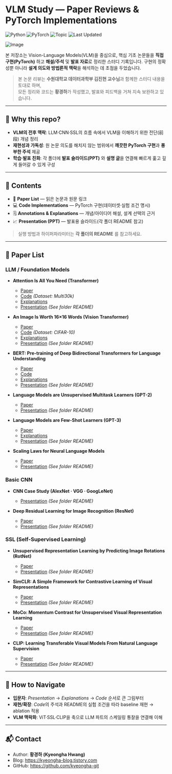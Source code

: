 # VLM Study — Paper Reviews & PyTorch Implementations

![Python](https://img.shields.io/badge/Python-3.10%2B-blue)
![PyTorch](https://img.shields.io/badge/PyTorch-2.x-red)
![Topic](https://img.shields.io/badge/Topics-VLM%20%7C%20LLM%20%7C%20SSL%20%7C%20CNN-lightgrey)
![Last Updated](https://img.shields.io/badge/Last%20Updated-2025--08--13-success)

![Image](https://github.com/user-attachments/assets/fff6081e-1eb1-4289-b7c3-c7e3c80311d9)

본 저장소는 Vision-Language Models(VLM)을 중심으로, 핵심 기초 논문들을 **직접 구현(PyTorch)** 하고 **해설/주석** 및 **발표 자료**로 정리한 스터디 기록입니다. 구현의 정확성뿐 아니라 **설계 의도와 방법론적 맥락**을 해석하는 데 초점을 두었습니다.

> 본 논문 리뷰는 **수원대학교 데이터과학부 김진현 교수님**과 함께한 스터디 내용을 토대로 하며,  
> 모든 정리와 코드는 **황경하**가 작성했고, 발표와 피드백을 거쳐 지속 보완하고 있습니다.

---

## 🔎 Why this repo?
- **VLM의 전후 맥락**: LLM·CNN·SSL의 흐름 속에서 VLM을 이해하기 위한 전단(前段) 개념 정리  
- **재현성과 가독성**: 원 논문 의도를 해치지 않는 범위에서 **깨끗한 PyTorch 구현**과 **풍부한 주석** 제공  
- **학습·발표 친화**: 각 폴더에 **발표 슬라이드(PPT)** 와 **설명 글**을 연결해 빠르게 훑고 깊게 들어갈 수 있게 구성

---

## 📝 Contents
- 📖 **Paper List** — 읽은 논문과 원문 링크  
- 💻 **Code Implementations** — PyTorch 구현(데이터셋·실험 조건 명시)  
- 🗒️ **Annotations & Explanations** — 개념/아이디어 해설, 설계 선택의 근거  
- 📈 **Presentation (PPT)** — 발표용 슬라이드(각 폴더 README 참고)

> 실행 방법과 하이퍼파라미터는 **각 폴더의 README** 를 참고하세요.

---

## 📖 Paper List

### LLM / Foundation Models
- **Attention Is All You Need (Transformer)**  
  - [Paper](http://arxiv.org/abs/1706.03762)
  - [Code](https://github.com/kyeongha-git/Study/tree/main/LLM-Foundation%20Models/Transformer) *(Dataset: Multi30k)*  
  - [Explanations](https://kyeongha-blog.tistory.com/entry/Transformer-Attention-Is-All-You-Need)
  - [Presentation](https://github.com/kyeongha-git/Study/tree/main/LLM-Foundation%20Models/Transformer) *(See folder README)*

- **An Image Is Worth 16×16 Words (Vision Transformer)**  
  - [Paper](http://arxiv.org/abs/2010.11929)  
  - [Code](https://github.com/kyeongha-git/Study/tree/main/LLM-Foundation%20Models/Vision%20Transformer) *(Dataset: CIFAR-10)*  
  - [Explanations](https://kyeongha-blog.tistory.com/entry/Vision-Transformer-AN-IMAGE-IS-WORTH-16X16-WORDS-TRANSFORMERS-FOR-IMAGE-RECOGNITION-AT-SCALE) 
  - [Presentation](https://github.com/kyeongha-git/Study/tree/main/LLM-Foundation%20Models/Vision%20Transformer) *(See folder README)*

- **BERT: Pre-training of Deep Bidirectional Transformers for Language Understanding**  
  - [Paper](https://arxiv.org/abs/1810.04805)
  - [Code](https://github.com/kyeongha-git/Study/tree/main/LLM-Foundation%20Models/BERT)
  - [Explanations](https://kyeongha-blog.tistory.com/entry/LLM-BERT-Pre-training-of-Deep-Bidirectional-Transformers-for-Language-Understanding-%EB%85%BC%EB%AC%B8-%EB%A6%AC%EB%B7%B0-%EA%B8%B0%EC%B4%88%EB%B6%80%ED%84%B0-%EA%BC%BC%EA%BC%BC%ED%9E%88)
  - [Presentation](https://github.com/kyeongha-git/Study/tree/main/LLM-Foundation%20Models/BERT) *(See folder README)*

- **Language Models are Unsupervised Multitask Learners (GPT-2)**  
  - [Paper](https://cdn.openai.com/better-language-models/language_models_are_unsupervised_multitask_learners.pdf)  
  - [Presentation](https://github.com/kyeongha-git/Study/tree/main/LLM-Foundation%20Models/GPT-2) *(See folder README)*

- **Language Models are Few-Shot Learners (GPT-3)**  
  - [Paper](https://papers.nips.cc/paper_files/paper/2020/file/1457c0d6bfcb4967418bfb8ac142f64a-Paper.pdf)  
  - [Explanations](https://kyeongha-blog.tistory.com/entry/GPT-3-Language-Models-are-Few-Shot-Learners-%EB%85%BC%EB%AC%B8-%EB%A6%AC%EB%B7%B0-%EA%B8%B0%EC%B4%88%EB%B6%80%ED%84%B0-%EA%BC%BC%EA%BC%BC%ED%9E%88)  
  - [Presentation](https://github.com/kyeongha-git/Study/tree/main/LLM-Foundation%20Models/GPT-3) *(See folder README)*

- **Scaling Laws for Neural Language Models**  
  - [Paper](http://arxiv.org/abs/2001.08361)  
  - [Presentation](https://github.com/kyeongha-git/Study/tree/main/LLM-Foundation%20Models/Scailng-Law) *(See folder README)*

### Basic CNN
- **CNN Case Study (AlexNet · VGG · GoogLeNet)**  
  - [Presentation](https://github.com/kyeongha-git/Study/tree/main/Basic%20CNN/CNN%20(AlexNet%2CVGG%2CGoogLeNet)) *(See folder README)*

- **Deep Residual Learning for Image Recognition (ResNet)**  
  - [Paper](https://arxiv.org/abs/1512.03385)  
  - [Presentation](https://github.com/kyeongha-git/Study/tree/main/Basic%20CNN/ResNet) *(See folder README)*

### SSL (Self-Supervised Learning)
- **Unsupervised Representation Learning by Predicting Image Rotations (RotNet)**  
  - [Paper](http://arxiv.org/abs/1803.07728)  
  - [Presentation](https://github.com/kyeongha-git/Study/tree/main/SSL/RotNet) *(See folder README)*

- **SimCLR: A Simple Framework for Contrastive Learning of Visual Representations**  
  - [Paper](http://arxiv.org/abs/2002.05709)  
  - [Presentation](https://github.com/kyeongha-git/Study/tree/main/SSL/SimCLR) *(See folder README)*

- **MoCo: Momentum Contrast for Unsupervised Visual Representation Learning**  
  - [Paper](http://arxiv.org/abs/1911.05722)  
  - [Presentation](https://github.com/kyeongha-git/Study/tree/main/SSL/MoCo) *(See folder README)*

- **CLIP: Learning Transferable Visual Models From Natural Language Supervision**  
  - [Paper](http://arxiv.org/abs/2103.00020)  
  - [Presentation](https://github.com/kyeongha-git/Study/tree/main/SSL/CLIP) *(See folder README)*

---

## 🧭 How to Navigate
- **입문자**: *Presentation* → *Explanations* → *Code* 순서로 큰 그림부터  
- **재현/확장**: *Code*의 주석과 README의 실험 조건을 따라 baseline 재현 → ablation 적용  
- **VLM 맥락화**: ViT·SSL·CLIP을 축으로 LLM 파트의 스케일링 통찰을 연결해 이해

---

## 📬 Contact
- Author: **황경하 (Kyeongha Hwang)**  
- Blog: https://kyeongha-blog.tistory.com  
- GitHub: https://github.com/kyeongha-git

